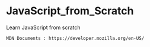 # JavaScript_from_Scratch
Learn JavaScript from scratch

```MDN Documents : https://developer.mozilla.org/en-US/```
